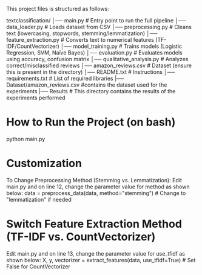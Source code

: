 This project files is structured as follows:

textclassification/
│── main.py               # Entry point to run the full pipeline
│── data_loader.py        # Loads dataset from CSV
│── preprocessing.py      # Cleans text (lowercasing, stopwords, stemming/lemmatization)
│── feature_extraction.py # Converts text to numerical features (TF-IDF/CountVectorizer)
│── model_training.py     # Trains models (Logistic Regression, SVM, Naïve Bayes)
│── evaluation.py         # Evaluates models using accuracy, confusion matrix
│── qualitative_analysis.py # Analyzes correct/misclassified reviews
│── amazon_reviews.csv    # Dataset (ensure this is present in the directory)
│── README.txt            # Instructions
│── requirements.txt      # List of required libraries
|── Dataset/amazon_reviews.csv #contains the dataset used for the experiments
|── Results              # This directory contains the results of the experiments performed

How to Run the Project (on bash)
=======================
python main.py


Customization
=============
To Change Preprocessing Method (Stemming vs. Lemmatization): 
Edit main.py and on line 12, change the parameter value for method as shown below: 
data = preprocess_data(data, method="stemming")  # Change to "lemmatization" if needed

Switch Feature Extraction Method (TF-IDF vs. CountVectorizer)
=============================================================
Edit main.py and on line 13, change the parameter value for use_tfidf as shown below: 
X, y, vectorizer = extract_features(data, use_tfidf=True)  # Set False for CountVectorizer


